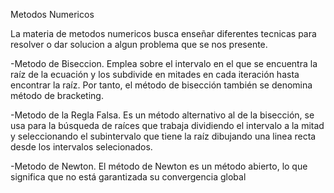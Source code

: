 Metodos Numericos

La materia de metodos numericos busca enseñar diferentes tecnicas para resolver o dar solucion a algun problema que se nos presente.

-Metodo de Biseccion.
Emplea sobre el intervalo en el que se encuentra la raíz de la ecuación y los subdivide en mitades en cada iteración hasta encontrar la raíz. Por tanto, el método de bisección también se denomina método de bracketing.

-Metodo de la Regla Falsa.
Es un método alternativo al de la bisección, se usa para la búsqueda de raíces que trabaja dividiendo el intervalo a la mitad y seleccionando el subintervalo que tiene la raíz dibujando una linea recta desde los intervalos selecionados. 

-Metodo de Newton.
El método de Newton es un método abierto, lo que significa que no está garantizada su convergencia global
